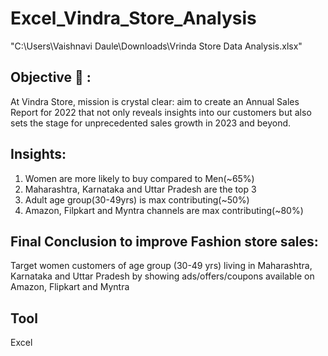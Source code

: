 # Excel_Vindra_Store_Analysis
"C:\Users\Vaishnavi Daule\Downloads\Vrinda Store Data Analysis.xlsx"

## Objective 🎯 :
At Vindra Store, mission is crystal clear: aim to create an Annual Sales Report for 2022 that not only reveals insights into our customers but also sets the stage for unprecedented sales growth in 2023 and beyond.

## Insights:
1. Women are more likely to buy compared to Men(~65%)
2. Maharashtra, Karnataka and Uttar Pradesh are the top 3
3. Adult age group(30-49yrs) is max contributing(~50%)
4. Amazon, Filpkart and Myntra channels are max contributing(~80%)

## Final Conclusion to improve Fashion store sales:
Target women customers of age group (30-49 yrs) living in Maharashtra, Karnataka and Uttar Pradesh by showing ads/offers/coupons available on Amazon, Flipkart and Myntra

## Tool
Excel

